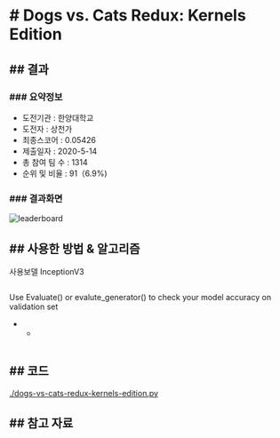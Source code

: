 # # Dogs vs. Cats Redux: Kernels Edition

## ## 결과

### ### 요약정보

- 도전기관 : 한양대학교
- 도전자 : 상천가
- 최종스코어 : 0.05426
- 제출일자 : 2020-5-14
- 총 참여 팀 수 : 1314
- 순위 및 비율 : 91（6.9%)

### ### 결과화면

![leaderboard](./img/leaderboard.png)

## ## 사용한 방법 & 알고리즘

사용보델 InceptionV3

```

```

Use Evaluate() or evalute_generator() to check your model accuracy on validation set

- - 
    
    ```
    
    ```

## ## 코드

[   ./dogs-vs-cats-redux-kernels-edition.py](./dogs-vs-cats-redux-kernels-edition.py)

## ## 참고  자료


